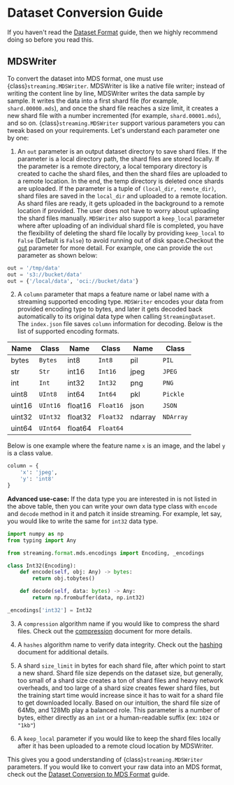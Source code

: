 # Dataset Conversion Guide

If you haven't read the [Dataset Format](dataset_format.md) guide, then we highly recommend doing so before you read this. 

## MDSWriter

To convert the dataset into MDS format, one must use {class}`streaming.MDSWriter`. MDSWriter is like a native file writer; instead of writing the content line by line, MDSWriter writes the data sample by sample. It writes the data into a first shard file (for example, `shard.00000.mds`), and once the shard file reaches a size limit, it creates a new shard file with a number incremented (for example, `shard.00001.mds`), and so on. {class}`streaming.MDSWriter` support various parameters you can tweak based on your requirements. Let's understand each parameter one by one:

1. An `out` parameter is an output dataset directory to save shard files. If the parameter is a local directory path, the shard files are stored locally. If the parameter is a remote directory, a local temporary directory is created to cache the shard files, and then the shard files are uploaded to a remote location. In the end, the temp directory is deleted once shards are uploaded. If the parameter is a tuple of `(local_dir, remote_dir)`, shard files are saved in the `local_dir` and uploaded to a remote location. As shard files are ready, it gets uploaded in the background to a remote location if provided. The user does not have to worry about uploading the shard files manually. `MDSWriter` also support a `keep_local` parameter where after uploading of an individual shard file is completed, you have the flexibility of deleting the shard file locally by providing `keep_local` to `False` (Default is `False`) to avoid running out of disk space.Checkout the [out](https://docs.mosaicml.com/projects/streaming/en/stable/api_reference/generated/streaming.MDSWriter.html) parameter for more detail. For example, one can provide the `out` parameter as shown below:
<!--pytest.mark.skip-->
```python
out = '/tmp/data'
out = 's3://bucket/data'
out = {'/local/data', 'oci://bucket/data'}
```

2. A `column` parameter that maps a feature name or label name with a streaming supported encoding type. `MDSWriter` encodes your data from provided encoding type to bytes, and later it gets decoded back automatically to its original data type when calling `StreamingDataset`. The `index.json` file saves `column` information for decoding. Below is the list of supported encoding formats.

| Name   | Class  | Name    | Class   | Name | Class  |
| ------ | ------ | ------- | ------- | ---- | ------ |
| bytes  | `Bytes`  | int8    | `Int8`    | pil     | `PIL`     |
| str    | `Str`    | int16   | `Int16`   | jpeg    | `JPEG`    |
| int    | `Int`    | int32   | `Int32`   | png     | `PNG`     |
| uint8  | `UInt8`  | int64   | `Int64`   | pkl     | `Pickle`  |
| uint16 | `UInt16` | float16 | `Float16` | json    | `JSON`    |
| uint32 | `UInt32` | float32 | `Float32` | ndarray | `NDArray` |
| uint64 | `UInt64` | float64 | `Float64` |         |           |

Below is one example where the feature name `x` is an image, and the label `y` is a class value.
<!--pytest.mark.skip-->
```python
column = {
    'x': 'jpeg',
    'y': 'int8'
}
```

**Advanced use-case:** If the data type you are interested in is not listed in the above table, then you can write your own data type class with `encode` and `decode` method in it and patch it inside streaming. For example, let say, you would like to write the same for `int32` data type.

<!--pytest.mark.skip-->
```python
import numpy as np
from typing import Any

from streaming.format.mds.encodings import Encoding, _encodings

class Int32(Encoding):
    def encode(self, obj: Any) -> bytes:
        return obj.tobytes()

    def decode(self, data: bytes) -> Any:
        return np.frombuffer(data, np.int32)

_encodings['int32'] = Int32
```


3. A `compression` algorithm name if you would like to compress the shard files. Check out the [compression](compression.md) document for more details.

4. A `hashes` algorithm name to verify data integrity. Check out the [hashing](hashing.md) document for additional details.

5. A shard `size_limit` in bytes for each shard file, after which point to start a new shard. Shard file size depends on the dataset size, but generally, too small of a shard size creates a ton of shard files and heavy network overheads, and too large of a shard size creates fewer shard files, but the training start time would increase since it has to wait for a shard file to get downloaded locally. Based on our intuition, the shard file size of 64Mb, and 128Mb play a balanced role. This parameter is a number of bytes, either directly as an `int` or a human-readable suffix (ex: `1024` or `"1kb"`)

6. A `keep_local` parameter if you would like to keep the shard files locally after it has been uploaded to a remote cloud location by MDSWriter.

This gives you a good understanding of {class}`streaming.MDSWriter` parameters. If you would like to convert your raw data into an MDS format, check out the [Dataset Conversion to MDS Format](../how_to_guides/dataset_conversion_to_mds_format.md) guide.
